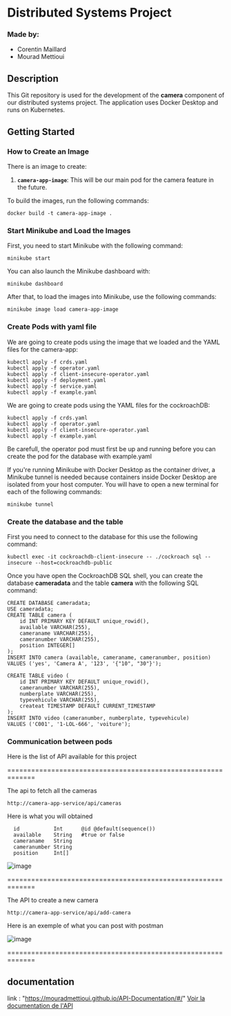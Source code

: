 # Distributed Systems Project

### Made by:

- Corentin Maillard
- Mourad Mettioui

## Description

This Git repository is used for the development of the **camera** component of our distributed systems project. The application uses Docker Desktop and runs on Kubernetes.

## Getting Started

### How to Create an Image

There is an image to create:

1. **`camera-app-image`**: This will be our main pod for the camera feature in the future.

To build the images, run the following commands:

```
docker build -t camera-app-image .
```

### Start Minikube and Load the Images

First, you need to start Minikube with the following command:

```
minikube start
```

You can also launch the Minikube dashboard with:

```
minikube dashboard
```

After that, to load the images into Minikube, use the following commands:

```
minikube image load camera-app-image
```

### Create Pods with yaml file

We are going to create pods using the image that we loaded and the YAML files for the camera-app:

```
kubectl apply -f crds.yaml
kubectl apply -f operator.yaml
kubectl apply -f client-insecure-operator.yaml
kubectl apply -f deployment.yaml
kubectl apply -f service.yaml
kubectl apply -f example.yaml

```

We are going to create pods using the YAML files for the cockroachDB:

```
kubectl apply -f crds.yaml
kubectl apply -f operator.yaml
kubectl apply -f client-insecure-operator.yaml
kubectl apply -f example.yaml

```

Be carefull, the operator pod must first be up and running before you can create the pod for the database with example.yaml

If you're running Minikube with Docker Desktop as the container driver, a Minikube tunnel is needed because containers inside Docker Desktop are isolated from your host computer. You will have to open a new terminal for each of the following commands:

```
minikube tunnel
```

### Create the database and the table

First you need to connect to the database for this use the following command:

```
kubectl exec -it cockroachdb-client-insecure -- ./cockroach sql --insecure --host=cockroachdb-public
```

Once you have open the CockroachDB SQL shell, you can create the database **cameradata** and the table **camera** with the following SQL command:

```
CREATE DATABASE cameradata;
USE cameradata;
CREATE TABLE camera (
    id INT PRIMARY KEY DEFAULT unique_rowid(),
    available VARCHAR(255),
    cameraname VARCHAR(255),
    cameranumber VARCHAR(255),
    position INTEGER[]
);
INSERT INTO camera (available, cameraname, cameranumber, position)
VALUES ('yes', 'Camera A', '123', '{"10", "30"}');

CREATE TABLE video (
    id INT PRIMARY KEY DEFAULT unique_rowid(),
    cameranumber VARCHAR(255),
    numberplate VARCHAR(255),
    typevehicule VARCHAR(255),
    createat TIMESTAMP DEFAULT CURRENT_TIMESTAMP
);
INSERT INTO video (cameranumber, numberplate, typevehicule)
VALUES ('C001', '1-LOL-666', 'voiture');
```

### Communication between pods

Here is the list of API available for this project

=============================================================

The api to fetch all the cameras

```
http://camera-app-service/api/cameras
```

Here is what you will obtained

```
  id           Int      @id @default(sequence())
  available    String   #true or false
  cameraname   String
  cameranumber String
  position     Int[]
```

![image](https://github.com/user-attachments/assets/25eefa96-1a69-4a22-b57d-1a251393f696)

=============================================================

The API to create a new camera

```
http://camera-app-service/api/add-camera
```

Here is an exemple of what you can post with postman

![image](https://github.com/user-attachments/assets/51cf17d1-e391-41de-a425-ce93fbaaf7ec)

=============================================================

## documentation

link : "https://mouradmettioui.github.io/API-Documentation/#/"
<a href="https://mouradmettioui.github.io/API-Documentation/#/" target="_blank">Voir la documentation de l'API</a>

